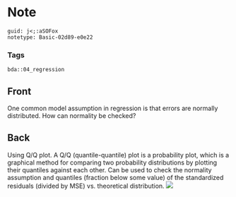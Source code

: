 # Note
```
guid: j<;:aSOFox
notetype: Basic-02d89-e0e22
```

### Tags
```
bda::04_regression
```

## Front
One common model assumption in regression is that errors are normally distributed. How can normality be checked?

## Back
Using Q/Q plot. A Q/Q (quantile-quantile) plot is a probability
plot, which is a graphical method for comparing two probability
distributions by plotting their quantiles against each other. Can
be used to check the normality assumption and quantiles (fraction
below some value) of the standardized residuals (divided by MSE)
vs. theoretical distribution. <img src="paste-422e09f720d0bb17cf09647fce024f48979f2170.jpg">

